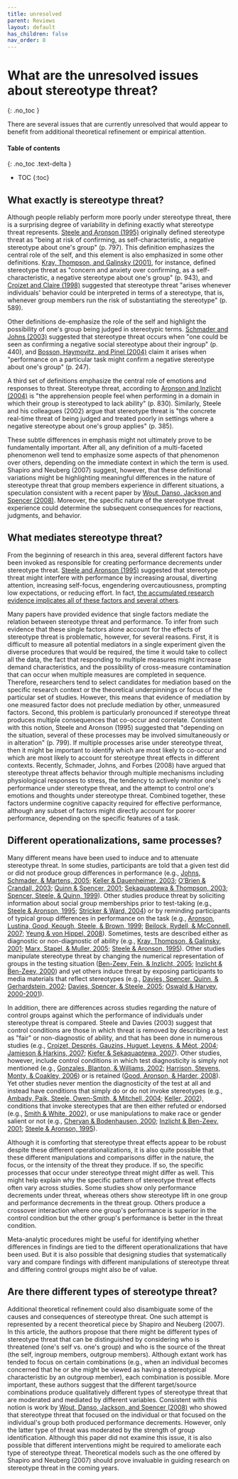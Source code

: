 ```yaml
---
title: unresolved
parent: Reviews
layout: default
has_children: false
nav_order: 8
---
```


# What are the unresolved issues about stereotype threat?
{: .no_toc }

There are several issues that are currently unresolved that would appear to benefit from additional theoretical refinement or empirical attention. 

#### Table of contents
{: .no_toc .text-delta }

- TOC
{:toc}


## What exactly is stereotype threat?

 Although people reliably perform more poorly under stereotype threat, there is a surprising degree of variability in defining exactly what stereotype threat represents. [Steele and Aronson (1995)](../../sources/steele_aronson/) originally defined stereotype threat as "being at risk of confirming, as self-characteristic, a negative stereotype about one's group" (p. 797). This definition emphasizes the central role of the self, and this element is also emphasized in some other definitions. [Kray, Thompson, and Galinsky (2001)](../../sources/kray_thompson_galinsky/), for instance, defined stereotype threat as "concern and anxiety over confirming, as a self-characteristic, a negative stereotype about one's group" (p. 943), and [Croizet and Claire (1998)](../../sources/croizet_claire/) suggested that stereotype threat "arises whenever individuals' behavior could be interpreted in terms of a stereotype, that is, whenever group members run the risk of substantiating the stereotype" (p. 589). 

Other definitions de-emphasize the role of the self and highlight the possibility of one's group being judged in stereotypic terms. [Schmader and Johns (2003)](../../sources/schmader_johns/) suggested that stereotype threat occurs when "one could be seen as confirming a negative social stereotype about their ingroup" (p. 440), and [Bosson, Haymovitz, and Pinel (2004)](../../sources/bosson_haymovitz_pinel/) claim it arises when "performance on a particular task might confirm a negative stereotype about one's group" (p. 247). 

A third set of definitions emphasize the central role of emotions and responses to threat. Stereotype threat, according to [Aronson and Inzlicht (2004)](../../sources/aronson_inzlicht/) is "the apprehension people feel when performing in a domain in which their group is stereotyped to lack ability" (p. 830). Similarly, Steele and his colleagues (2002) argue that stereotype threat is "the concrete real-time threat of being judged and treated poorly in settings where a negative stereotype about one's group applies" (p. 385). 

These subtle differences in emphasis might not ultimately prove to be fundamentally important. After all, any definition of a multi-faceted phenomenon well tend to emphasize some aspects of that phenomenon over others, depending on the immediate context in which the term is used. Shapiro and Neuberg (2007) suggest, however, that these definitional variations might be highlighting meaningful differences in the nature of stereotype threat that group members experience in different situations, a speculation consistent with a recent paper by [Wout, Danso, Jackson and Spencer (2008)](../../sources/wout_danso_jackson_spencer/). Moreover, the specific nature of the stereotype threat experience could determine the subsequent consequences for reactions, judgments, and behavior. 

## What mediates stereotype threat?

 From the beginning of research in this area, several different factors have been invoked as responsible for creating performance decrements under stereotype threat. [Steele and Aronson (1995)](../../sources/steele_aronson/) suggested that stereotype threat might interfere with performance by increasing arousal, diverting attention, increasing self-focus, engendering overcautiousness, prompting low expectations, or reducing effort. In fact, [the accumulated research evidence implicates all of these factors and several others](../../reviews/mechanisms/). 

Many papers have provided evidence that single factors mediate the relation between stereotype threat and performance. To infer from such evidence that these single factors alone account for the effects of stereotype threat is problematic, however, for several reasons. First, it is difficult to measure all potential mediators in a single experiment given the diverse procedures that would be required, the time it would take to collect all the data, the fact that responding to multiple measures might increase demand characteristics, and the possibility of cross-measure contamination that can occur when multiple measures are completed in sequence. Therefore, researchers tend to select candidates for mediation based on the specific research context or the theoretical underpinnings or focus of the particular set of studies. However, this means that evidence of mediation by one measured factor does not preclude mediation by other, unmeasured factors. Second, this problem is particularly pronounced if stereotype threat produces multiple consequences that co-occur and correlate. Consistent with this notion, Steele and Aronson (1995) suggested that "depending on the situation, several of these processes may be involved simultaneously or in alteration" (p. 799). If multiple processes arise under stereotype threat, then it might be important to identify which are most likely to co-occur and which are most likely to account for stereotype threat effects in different contexts. Recently, Schmader, Johns, and Forbes (2008) have argued that stereotype threat affects behavior through multiple mechanisms including physiological responses to stress, the tendency to actively monitor one's performance under stereotype threat, and the attempt to control one's emotions and thoughts under stereotype threat. Combined together, these factors undermine cognitive capacity required for effective performance, although any subset of factors might directly account for poorer performance, depending on the specific features of a task. 

## Different operationalizations, same processes?

 Many different means have been used to induce and to attenuate stereotype threat. In some studies, participants are told that a given test did or did not produce group differences in performance (e.g., [Johns, Schmader, & Martens, 2005](../../sources/johns_schmader_martens/); [Keller & Dauenheimer, 2003](../../sources/keller_dauenheimer/); [O’Brien & Crandall, 2003](../../sources/o'brien_crandall/); [Quinn & Spencer, 2001](../../sources/quinn_spencer/); [Sekaquaptewa & Thompson, 2003](../../sources/sekaquaptewa_thompson_2003/); [Spencer, Steele, & Quinn, 1999](../../sources/spencer_steele_quinn/)). Other studies produce threat by soliciting information about social group memberships prior to test-taking (e.g., [Steele & Aronson, 1995](../../sources/steele_aronson/); [Stricker & Ward, 2004](../../sources/stricker_ward/)) or by reminding participants of typical group differences in performance on the task (e.g., [Aronson, Lustina, Good, Keough, Steele, & Brown, 1999](../../sources/aronson_lustina_good_keough_steele_brown/); [Beilock, Rydell, & McConnell, 2007](../../sources/beilock_rydell_mcconnell/); [Yeung & von Hippel, 2008](../../sources/yeung_vonhippel/)). Sometimes, tests are described either as diagnostic or non-diagnostic of ability (e.g., [Kray, Thompson, & Galinsky, 2001](../../sources/kray_thompson_galinsky/); [Marx, Stapel, & Muller, 2005](../../sources/marx_stapel_muller/); [Steele & Aronson, 1995](../../sources/steele_aronson/)). Other studies manipulate stereotype threat by changing the numerical representation of groups in the testing situation ([Ben-Zeev, Fein, & Inzlicht, 2005](../../sources/ben-zeev_fein_inzlicht/); [Inzlicht & Ben-Zeev, 2000](../../sources/inzlicht_ben-zeev/)) and yet others induce threat by exposing participants to media materials that reflect stereotypes (e.g., [Davies, Spencer, Quinn, & Gerhardstein, 2002](../../sources/davies_spencer_quinn_gerhardstein/); [Davies, Spencer, & Steele, 2005](../../sources/davies_spencer_steele/); [Oswald & Harvey, 2000-2001](../../sources/oswald_harvey/)). 

In addition, there are differences across studies regarding the nature of control groups against which the performance of individuals under stereotype threat is compared. Steele and Davies (2003) suggest that control conditions are those in which threat is removed by describing a test as "fair" or non-diagnostic of ability, and that has been done in numerous studies (e.g., [Croizet, Després, Gauzins, Huguet, Leyens, & Méot, 2004](../../sources/croizet_depres_gauzins_huguet_leyens_meot/); [Jamieson & Harkins, 2007](../../sources/jamieson_harkins/); [Kiefer & Sekaquaptewa, 2007](../../sources/kiefer_sekaquaptewa/)). Other studies, however, include control conditions in which test diagnosticity is simply not mentioned (e.g., [Gonzales, Blanton, & Williams, 2002](../../sources/gonzales_blanton_williams/); [Harrison, Stevens, Monty, & Coakley, 2006](../../sources/harrison_stevens_monty_coakley/)) or is retained ([Good, Aronson, & Harder, 2008](../../sources/good_aronson_harder/)). Yet other studies never mention the diagnosticity of the test at all and instead have conditions that simply do or do not invoke stereotypes (e.g., [Ambady, Paik, Steele, Owen-Smith, & Mitchell, 2004](../../sources/ambady_paik_steele_owen-smith_mitchell/); [Keller, 2002](../../sources/keller/)), conditions that invoke stereotypes that are then either refuted or endorsed (e.g., [Smith & White, 2002](../../sources/smith_white/)), or use manipulations to make race or gender salient or not (e.g., [Cheryan & Bodenhausen, 2000](../../sources/cheryan_bodenhausen/); [Inzlicht & Ben-Zeev, 2001](../../sources/inzlicht_ben-zeev/); [Steele & Aronson, 1995](../../sources/steele_aronson/)). 

Although it is comforting that stereotype threat effects appear to be robust despite these different operationalizations, it is also quite possible that these different manipulations and comparisons differ in the nature, the focus, or the intensity of the threat they produce. If so, the specific processes that occur under stereotype threat might differ as well. This might help explain why the specific pattern of stereotype threat effects often vary across studies. Some studies show only performance decrements under threat, whereas others show stereotype lift in one group and performance decrements in the threat group. Others produce a crossover interaction where one group's performance is superior in the control condition but the other group's performance is better in the threat condition. 

Meta-analytic procedures might be useful for identifying whether differences in findings are tied to the different operationalizations that have been used. But it is also possible that designing studies that systematically vary and compare findings with different manipulations of stereotype threat and differing control groups might also be of value. 

## Are there different types of stereotype threat?

 Additional theoretical refinement could also disambiguate some of the causes and consequences of stereotype threat. One such attempt is represented by a recent theoretical piece by Shapiro and Neuberg (2007). In this article, the authors propose that there might be different types of stereotype threat that can be distinguished by considering who is threatened (one's self vs. one's group) and who is the source of the threat (the self, ingroup members, outgroup members). Although extant work has tended to focus on certain combinations (e.g., when an individual becomes concerned that he or she might be viewed as having a stereotypical characteristic by an outgroup member), each combination is possible. More important, these authors suggest that the different target/source combinations produce qualitatively different types of stereotype threat that are moderated and mediated by different variables. Consistent with this notion is work by [Wout, Danso, Jackson, and Spencer (2008)](../../sources/wout_danso_jackson_spencer/) who showed that stereotype threat that focused on the individual or that focused on the individual's group both produced performance decrements. However, only the latter type of threat was moderated by the strength of group identification. Although this paper did not examine this issue, it is also possible that different interventions might be required to ameliorate each type of stereotype threat. Theoretical models such as the one offered by Shapiro and Neuberg (2007) should prove invaluable in guiding research on stereotype threat in the coming years. 
